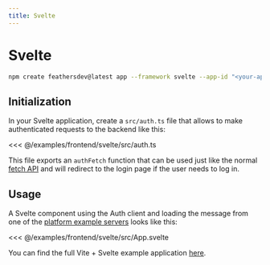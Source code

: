 ```yaml
---
title: Svelte
---
```


# Svelte

```sh
npm create feathersdev@latest app --framework svelte --app-id "<your-app-id>"
```

## Initialization

In your Svelte application, create a `src/auth.ts` file that allows to make authenticated requests to the backend like this:

<<< @/examples/frontend/svelte/src/auth.ts

This file exports an `authFetch` function that can be used just like the normal [fetch API](https://developer.mozilla.org/en-US/docs/Web/API/Fetch_API/Using_Fetch) and will redirect to the login page if the user needs to log in.

## Usage

A Svelte component using the Auth client and loading the message from one of the [platform example servers](../platforms/index.md) looks like this:

<<< @/examples/frontend/svelte/src/App.svelte

You can find the full Vite + Svelte example application [here](https://github.com/feathersdev/examples/tree/main/client/svelte).
